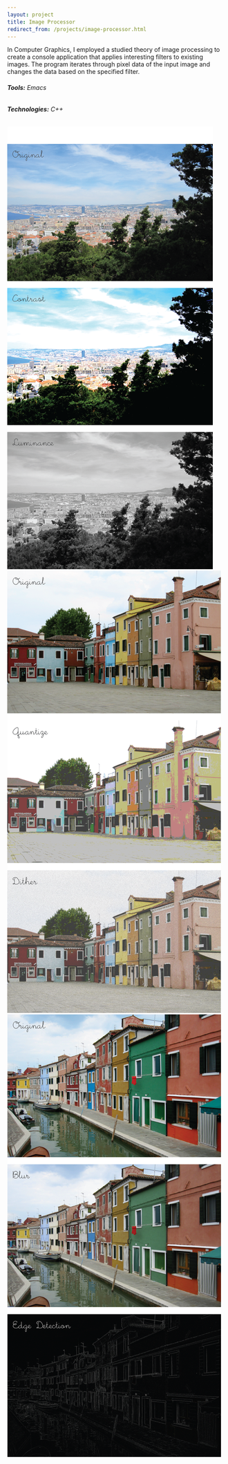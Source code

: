 ```yaml
---
layout: project
title: Image Processor
redirect_from: /projects/image-processor.html
---
```


In Computer Graphics, I employed a studied theory of image processing to create a console application that applies interesting filters to existing images. The program iterates through pixel data of the input image and changes the data based on the specified filter.

###### **Tools:** Emacs

###### **Technologies:** C++

![Contrast and Saturation Filters](/assets/images/projects/contrast-saturation.png)
![Quantization and Dithering Filters](/assets/images/projects/quantization-dithering.png)
![Blurring and Edge Detection Filters](/assets/images/projects/blurring-edgedetection.png)
